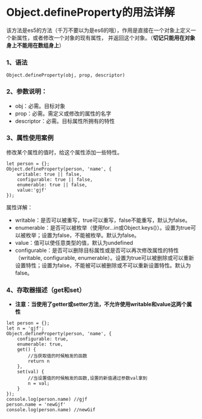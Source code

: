 # Object.defineProperty的用法详解

该方法是es5的方法（千万不要以为是es6的哦），作用是直接在一个对象上定义一个新属性，或者修改一个对象的现有属性， 并返回这个对象。（**切记只能用在对象身上不能用在数组身上**）

### 1、语法

```
Object.defineProperty(obj, prop, descriptor)
```

### 2、参数说明：

- obj：必需。目标对象 
- prop：必需。需定义或修改的属性的名字
- descriptor：必需。目标属性所拥有的特性

### 3、属性使用案例

修改某个属性的值时，给这个属性添加一些特性。

```
let person = {}; 
Object.defineProperty(person, 'name', {   
    writable: true || false,   
    configurable: true || false,   
    enumerable: true || false,  
    value:'gjf' 
});
```

属性详解：

- writable：是否可以被重写，true可以重写，false不能重写，默认为false。
- enumerable：是否可以被枚举（使用for...in或Object.keys()）。设置为true可以被枚举；设置为false，不能被枚举。默认为false。
- value：值可以使任意类型的值，默认为undefined
- configurable：是否可以删除目标属性或是否可以再次修改属性的特性（writable, configurable, enumerable）。设置为true可以被删除或可以重新设置特性；设置为false，不能被可以被删除或不可以重新设置特性。默认为false。

### 4、存取器描述（get和set）

- **注意：当使用了getter或setter方法，不允许使用writable和value这两个属性**

```
let person = {};
let n = 'gjf';
Object.defineProperty(person, 'name', { 
    configurable: true,  
    enumerable: true, 
    get() {    
        //当获取值的时候触发的函数    
        return n  
    },  
    set(val) {    
        //当设置值的时候触发的函数,设置的新值通过参数val拿到    
        n = val;  
    }
});
console.log(person.name) //gjf
person.name = 'newGjf'
console.log(person.name) //newGif
```


